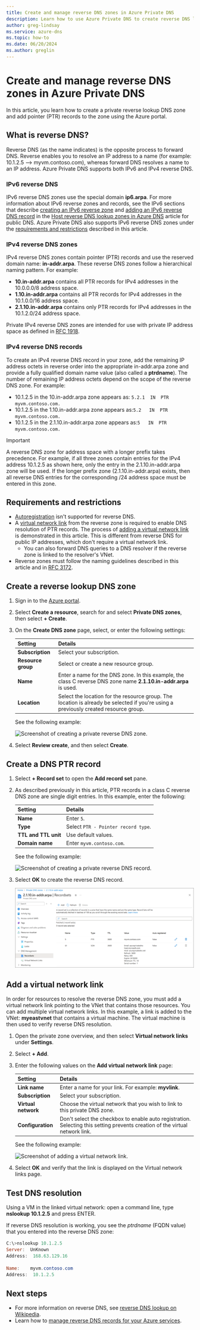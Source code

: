 ```yaml
---
title: Create and manage reverse DNS zones in Azure Private DNS
description: Learn how to use Azure Private DNS to create reverse DNS lookup zones for your private IP address ranges.
author: greg-lindsay
ms.service: azure-dns
ms.topic: how-to
ms.date: 06/20/2024
ms.author: greglin
---
```


# Create and manage reverse DNS zones in Azure Private DNS

In this article, you learn how to create a private reverse lookup DNS zone and add pointer (PTR) records to the zone using the Azure portal.

## What is reverse DNS?

Reverse DNS (as the name indicates) is the opposite process to forward DNS. Reverse enables you to resolve an IP address to a name (for example: 10.1.2.5 --> myvm.contoso.com), whereas forward DNS resolves a name to an IP address. Azure Private DNS supports both IPv6 and IPv4 reverse DNS.

### IPv6 reverse DNS

IPv6 reverse DNS zones use the special domain **ip6.arpa**. For more information about IPv6 reverse zones and records, see the IPv6 sections that describe [creating an IPv6 reverse zone](dns-reverse-dns-hosting.md#ipv6) and [adding an IPv6 reverse DNS record](dns-reverse-dns-hosting.md#ipv6-1) in the [Host reverse DNS lookup zones in Azure DNS](dns-reverse-dns-hosting.md) article for public DNS. Azure Private DNS also supports IPv6 reverse DNS zones under the [requirements and restrictions](#requirements-and-restrictions) described in this article.

### IPv4 reverse DNS zones

IPv4 reverse DNS zones contain pointer (PTR) records and use the reserved domain name: **in-addr.arpa**. These reverse DNS zones follow a hierarchical naming pattern. For example: 

- **10.in-addr.arpa** contains all PTR records for IPv4 addresses in the 10.0.0.0/8 address space.
- **1.10.in-addr.arpa** contains all PTR records for IPv4 addresses in the 10.1.0.0/16 address space.
- **2.1.10.in-addr.arpa** contains only PTR records for IPv4 addresses in the 10.1.2.0/24 address space.

Private IPv4 reverse DNS zones are intended for use with private IP address space as defined in [RFC 1918](https://www.rfc-editor.org/info/rfc1918).

### IPv4 reverse DNS records

To create an IPv4 reverse DNS record in your zone, add the remaining IP address octets in reverse order into the appropriate in-addr.arpa zone and provide a fully qualified domain name value (also called a **ptrdname**). The number of remaining IP address octets depend on the scope of the reverse DNS zone. For example:

* 10.1.2.5 in the 10.in-addr.arpa zone appears as: `5.2.1  IN  PTR  myvm.contoso.com.` 
* 10.1.2.5 in the 1.10.in-addr.arpa zone appears as:`5.2   IN  PTR  myvm.contoso.com.`
* 10.1.2.5 in the 2.1.10.in-addr.arpa zone appears as:`5   IN  PTR  myvm.contoso.com.` 

> [!IMPORTANT]
> A reverse DNS zone for address space with a longer prefix takes precedence. For example, if all three zones contain entries for the IPv4 address 10.1.2.5 as shown here, only the entry in the 2.1.10.in-addr.arpa zone will be used. If the longer prefix zone (2.1.10.in-addr.arpa) exists, then all reverse DNS entries for the corresponding /24 address space must be entered in this zone.

## Requirements and restrictions

- [Autoregistration](private-dns-autoregistration.md) isn't supported for reverse DNS.
- A [virtual network link](private-dns-virtual-network-links.md) from the reverse zone is required to enable DNS resolution of PTR records. The process of [adding a virtual network link](#add-a-virtual-network-link) is demonstrated in this article. This is different from reverse DNS for public IP addresses, which don't require a virtual network link.
    - You can also forward DNS queries to a DNS resolver if the reverse zone is linked to the resolver's VNet.
- Reverse zones must follow the naming guidelines described in this article and in [RFC 3172](https://www.rfc-editor.org/info/rfc3172).

## Create a reverse lookup DNS zone

1. Sign in to the [Azure portal](https://portal.azure.com).
2. Select **Create a resource**, search for and select **Private DNS zones**, then select **+ Create**.
3. On the **Create DNS zone** page, select, or enter the following settings:

    | Setting | Details |
    | --- | --- |
    | **Subscription** | Select your subscription.|
    | **Resource group** | Select or create a new resource group. |
    | **Name** | Enter a name for the DNS zone. In this example, the class C reverse DNS zone name **2.1.10.in-addr.arpa** is used.  |
    | **Location** | Select the location for the resource group. The location is already be selected if you're using a previously created resource group. |

    See the following example:

    ![Screenshot of creating a private reverse DNS zone.](./media/private-reverse-dns/create-private-zone.png)

4. Select **Review create**, and then select **Create**.

## Create a DNS PTR record

1. Select **+ Record set** to open the **Add record set** pane.
2. As described previously in this article, PTR records in a class C reverse DNS zone are single digit entries. In this example, enter the following:

   | Setting | Details |
   | --- | --- |
   | **Name** | Enter `5`.|
   | **Type** | Select `PTR - Pointer record type`. |
   | **TTL and TTL unit** | Use default values.  |
   | **Domain name** | Enter `myvm.contoso.com`. |

     See the following example:

     <img src="./media/private-reverse-dns/create-private-record.png" alt="Screenshot of creating a private reverse DNS record." width="50%">

3. Select **OK** to create the reverse DNS record.

     ![Screenshot of a private zone with a reverse DNS record.](./media/private-reverse-dns/private-zone-and-record.png)

## Add a virtual network link

In order for resources to resolve the reverse DNS zone, you must add a virtual network link pointing to the VNet that contains those resources. You can add multiple virtual network links. In this example, a link is added to the VNet: **myeastvnet** that contains a virtual machine. The virtual machine is then used to verify reverse DNS resolution.

1. Open the private zone overview, and then select **Virtual network links** under **Settings**.
2. Select **+ Add**.
3. Enter the following values on the **Add virtual network link** page:

   | Setting | Details |
   | --- | --- |
   | **Link name** | Enter a name for your link. For example: **myvlink**.|
   | **Subscription** | Select your subscription. |
   | **Virtual network** | Choose the virtual network that you wish to link to this private DNS zone.  |
   | **Configuration** | Don't select the checkbox to enable auto registration. Selecting this setting prevents creation of the virtual network link. |

     See the following example: 

     ![Screenshot of adding a virtual network link.](./media/private-reverse-dns/add-virtual-network-link.png)

4. Select **OK** and verify that the link is displayed on the Virtual network links page.

## Test DNS resolution

Using a VM in the linked virtual network: open a command line, type **nslookup 10.1.2.5** and press ENTER. 

If reverse DNS resolution is working, you see the *ptrdname* (FQDN value) that you entered into the reverse DNS zone:

```PowerShell
C:\>nslookup 10.1.2.5
Server:  UnKnown
Address:  168.63.129.16

Name:    myvm.contoso.com
Address:  10.1.2.5
```

## Next steps

* For more information on reverse DNS, see [reverse DNS lookup on Wikipedia](https://en.wikipedia.org/wiki/Reverse_DNS_lookup).
* Learn how to [manage reverse DNS records for your Azure services](dns-reverse-dns-for-azure-services.md).
